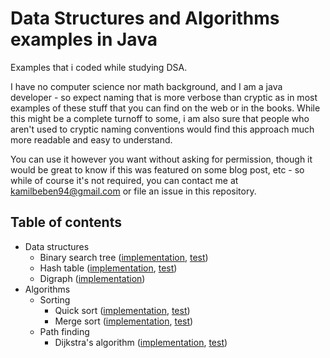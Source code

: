 
# Data Structures and Algorithms examples in Java
Examples that i coded while studying DSA.

I have no computer science nor math background, and I am a java developer - so expect naming that is more verbose than cryptic as in most examples of these stuff that you can find on the web or in the books.
While this might be a complete turnoff to some, i am also sure that people who aren't used to cryptic naming conventions would find this approach much more readable and easy to understand.

You can use it however you want without asking for permission, though it would be great to know if this was featured on some blog post, etc - so while of course it's not required, you can contact me at kamilbeben94@gmail.com or file an issue in this repository.

## Table of contents
 - Data structures
   - Binary search tree ([implementation](src/main/java/pl/beben/datastructure/BinarySearchTree.java), [test](src/test/java/pl/beben/datastructure/BinarySearchTreeTest.java))
   - Hash table ([implementation](src/main/java/pl/beben/datastructure/HashTable.java), [test](src/test/java/pl/beben/datastructure/HashTableTest.java))
   - Digraph ([implementation](src/main/java/pl/beben/datastructure/Digraph.java))
 - Algorithms
   - Sorting
     - Quick sort ([implementation](src/main/java/pl/beben/algorithm/sort/QuickSort.java), [test](src/test/java/pl/beben/algorithm/sort/QuickSortTest.java))
     - Merge sort ([implementation](src/main/java/pl/beben/algorithm/sort/MergeSort.java), [test](src/test/java/pl/beben/algorithm/sort/MergeSortTest.java))
   - Path finding
     - Dijkstra's algorithm ([implementation](src/main/java/pl/beben/algorithm/pathfinding/DijkstraAlgorithm.java), [test](src/test/java/pl/beben/algorithm/pathfinding/DijkstraAlgorithmTest.java))
